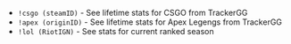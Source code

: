 - `!csgo (steamID)`  - See lifetime stats for CSGO from TrackerGG
- `!apex (originID)`  - See lifetime stats for Apex Legengs from TrackerGG
- `!lol (RiotIGN)`  - See stats for current ranked season